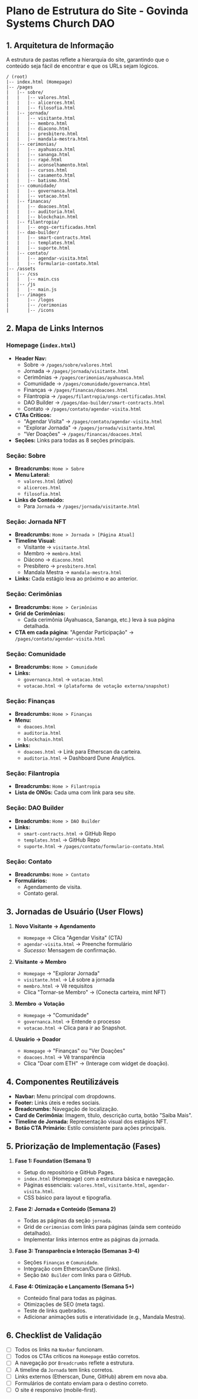 # Plano de Estrutura do Site - Govinda Systems Church DAO

## 1. Arquitetura de Informação

A estrutura de pastas reflete a hierarquia do site, garantindo que o conteúdo seja fácil de encontrar e que os URLs sejam lógicos.

```
/ (root)
|-- index.html (Homepage)
|-- /pages
|   |-- sobre/
|   |   |-- valores.html
|   |   |-- alicerces.html
|   |   |-- filosofia.html
|   |-- jornada/
|   |   |-- visitante.html
|   |   |-- membro.html
|   |   |-- diacono.html
|   |   |-- presbitero.html
|   |   |-- mandala-mestra.html
|   |-- cerimonias/
|   |   |-- ayahuasca.html
|   |   |-- sananga.html
|   |   |-- rapé.html
|   |   |-- aconselhamento.html
|   |   |-- cursos.html
|   |   |-- casamento.html
|   |   |-- batismo.html
|   |-- comunidade/
|   |   |-- governanca.html
|   |   |-- votacao.html
|   |-- financas/
|   |   |-- doacoes.html
|   |   |-- auditoria.html
|   |   |-- blockchain.html
|   |-- filantropia/
|   |   |-- ongs-certificadas.html
|   |-- dao-builder/
|   |   |-- smart-contracts.html
|   |   |-- templates.html
|   |   |-- suporte.html
|   |-- contato/
|   |   |-- agendar-visita.html
|   |   |-- formulario-contato.html
|-- /assets
|   |-- /css
|   |   |-- main.css
|   |-- /js
|   |   |-- main.js
|   |-- /images
|       |-- /logos
|       |-- /cerimonias
|       |-- /icons
```

## 2. Mapa de Links Internos

### Homepage (`index.html`)
- **Header Nav:**
  - Sobre → `/pages/sobre/valores.html`
  - Jornada → `/pages/jornada/visitante.html`
  - Cerimônias → `/pages/cerimonias/ayahuasca.html`
  - Comunidade → `/pages/comunidade/governanca.html`
  - Finanças → `/pages/financas/doacoes.html`
  - Filantropia → `/pages/filantropia/ongs-certificadas.html`
  - DAO Builder → `/pages/dao-builder/smart-contracts.html`
  - Contato → `/pages/contato/agendar-visita.html`
- **CTAs Críticos:**
  - "Agendar Visita" → `/pages/contato/agendar-visita.html`
  - "Explorar Jornada" → `/pages/jornada/visitante.html`
  - "Ver Doações" → `/pages/financas/doacoes.html`
- **Seções:** Links para todas as 8 seções principais.

### Seção: Sobre
- **Breadcrumbs:** `Home > Sobre`
- **Menu Lateral:**
  - `valores.html` (ativo)
  - `alicerces.html`
  - `filosofia.html`
- **Links de Conteúdo:**
  - Para `Jornada` → `/pages/jornada/visitante.html`

### Seção: Jornada NFT
- **Breadcrumbs:** `Home > Jornada > [Página Atual]`
- **Timeline Visual:**
  - Visitante → `visitante.html`
  - Membro → `membro.html`
  - Diácono → `diacono.html`
  - Presbítero → `presbitero.html`
  - Mandala Mestra → `mandala-mestra.html`
- **Links:** Cada estágio leva ao próximo e ao anterior.

### Seção: Cerimônias
- **Breadcrumbs:** `Home > Cerimônias`
- **Grid de Cerimônias:**
  - Cada cerimônia (Ayahuasca, Sananga, etc.) leva à sua página detalhada.
- **CTA em cada página:** "Agendar Participação" → `/pages/contato/agendar-visita.html`

### Seção: Comunidade
- **Breadcrumbs:** `Home > Comunidade`
- **Links:**
  - `governanca.html` → `votacao.html`
  - `votacao.html` → `(plataforma de votação externa/snapshot)`

### Seção: Finanças
- **Breadcrumbs:** `Home > Finanças`
- **Menu:**
  - `doacoes.html`
  - `auditoria.html`
  - `blockchain.html`
- **Links:**
  - `doacoes.html` → Link para Etherscan da carteira.
  - `auditoria.html` → Dashboard Dune Analytics.

### Seção: Filantropia
- **Breadcrumbs:** `Home > Filantropia`
- **Lista de ONGs:** Cada uma com link para seu site.

### Seção: DAO Builder
- **Breadcrumbs:** `Home > DAO Builder`
- **Links:**
  - `smart-contracts.html` → GitHub Repo
  - `templates.html` → GitHub Repo
  - `suporte.html` → `/pages/contato/formulario-contato.html`

### Seção: Contato
- **Breadcrumbs:** `Home > Contato`
- **Formulários:**
  - Agendamento de visita.
  - Contato geral.

## 3. Jornadas de Usuário (User Flows)

1. **Novo Visitante → Agendamento**
   - `Homepage` → Clica "Agendar Visita" (CTA)
   - `agendar-visita.html` → Preenche formulário
   - *Sucesso:* Mensagem de confirmação.

2. **Visitante → Membro**
   - `Homepage` → "Explorar Jornada"
   - `visitante.html` → Lê sobre a jornada
   - `membro.html` → Vê requisitos
   - Clica "Tornar-se Membro" → (Conecta carteira, mint NFT)

3. **Membro → Votação**
   - `Homepage` → "Comunidade"
   - `governanca.html` → Entende o processo
   - `votacao.html` → Clica para ir ao Snapshot.

4. **Usuário → Doador**
   - `Homepage` → "Finanças" ou "Ver Doações"
   - `doacoes.html` → Vê transparência
   - Clica "Doar com ETH" → (Interage com widget de doação).

## 4. Componentes Reutilizáveis

- **Navbar:** Menu principal com dropdowns.
- **Footer:** Links úteis e redes sociais.
- **Breadcrumbs:** Navegação de localização.
- **Card de Cerimônia:** Imagem, título, descrição curta, botão "Saiba Mais".
- **Timeline de Jornada:** Representação visual dos estágios NFT.
- **Botão CTA Primário:** Estilo consistente para ações principais.

## 5. Priorização de Implementação (Fases)

1. **Fase 1: Foundation (Semana 1)**
   - Setup do repositório e GitHub Pages.
   - `index.html` (Homepage) com a estrutura básica e navegação.
   - Páginas essenciais: `valores.html`, `visitante.html`, `agendar-visita.html`.
   - CSS básico para layout e tipografia.

2. **Fase 2: Jornada e Conteúdo (Semana 2)**
   - Todas as páginas da seção `jornada`.
   - Grid de `cerimonias` com links para páginas (ainda sem conteúdo detalhado).
   - Implementar links internos entre as páginas da jornada.

3. **Fase 3: Transparência e Interação (Semanas 3-4)**
   - Seções `Finanças` e `Comunidade`.
   - Integração com Etherscan/Dune (links).
   - Seção `DAO Builder` com links para o GitHub.

4. **Fase 4: Otimização e Lançamento (Semana 5+)**
   - Conteúdo final para todas as páginas.
   - Otimizações de SEO (meta tags).
   - Teste de links quebrados.
   - Adicionar animações sutis e interatividade (e.g., Mandala Mestra).

## 6. Checklist de Validação

- [ ] Todos os links na `Navbar` funcionam.
- [ ] Todos os CTAs críticos na `Homepage` estão corretos.
- [ ] A navegação por `Breadcrumbs` reflete a estrutura.
- [ ] A timeline da `Jornada` tem links corretos.
- [ ] Links externos (Etherscan, Dune, GitHub) abrem em nova aba.
- [ ] Formulários de contato enviam para o destino correto.
- [ ] O site é responsivo (mobile-first).

